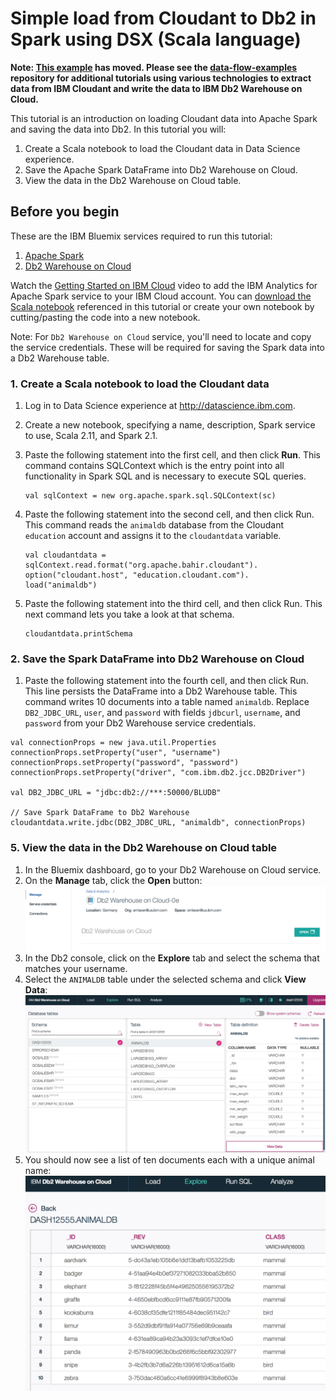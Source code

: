 # Simple load from Cloudant to Db2 in Spark using DSX (Scala language)

**Note: [This example](https://github.com/cloudant-labs/data-flow-examples/blob/master/spark-on-watson-studio/animaldb-scala-load-to-dashdb.md) has moved.
Please see the [data-flow-examples](https://github.com/cloudant-labs/data-flow-examples) repository for additional tutorials using various technologies to extract data from IBM Cloudant and write the data to IBM Db2 Warehouse on Cloud.**

This tutorial is an introduction on loading Cloudant data into Apache Spark and saving the data into Db2.
In this tutorial you will:

1. Create a Scala notebook to load the Cloudant data in Data Science experience.
2. Save the Apache Spark DataFrame into Db2 Warehouse on Cloud.
3. View the data in the Db2 Warehouse on Cloud table.

## Before you begin 

These are the IBM Bluemix services required to run this tutorial:
1. [Apache Spark](https://console.bluemix.net/catalog/services/apache-spark)
2. [Db2 Warehouse on Cloud](https://console.bluemix.net/catalog/services/dashdb)

Watch the [Getting Started on IBM Cloud](https://developer.ibm.com/clouddataservices/docs/spark/get-started/get-started-in-bluemix/) video to add the IBM Analytics for Apache Spark service to your IBM Cloud account.
You can [download the Scala notebook](animaldb-scala-load-to-dashdb.ipynb) referenced in this tutorial or create your own notebook by 
cutting/pasting the code into a new notebook.

Note: For `Db2 Warehouse on Cloud` service, you'll need to locate and copy the service credentials.
These will be required for saving the Spark data into a Db2 Warehouse table.

### 1. Create a Scala notebook to load the Cloudant data

1. Log in to Data Science experience at http://datascience.ibm.com.
2. Create a new notebook, specifying a name, description, Spark service to use, Scala 2.11, and Spark 2.1.
3. Paste the following statement into the first cell, and then click **Run**. 
   This command contains SQLContext which is the entry point into all functionality in Spark SQL and is necessary to 
   execute SQL queries.
   ```
   val sqlContext = new org.apache.spark.sql.SQLContext(sc)
   ```
   
4. Paste the following statement into the second cell, and then click Run. This command reads the `animaldb` database from the Cloudant 
   `education` account and assigns it to the `cloudantdata` variable.
   ```
   val cloudantdata = sqlContext.read.format("org.apache.bahir.cloudant").
   option("cloudant.host", "education.cloudant.com").
   load("animaldb")
   ```
   
5. Paste the following statement into the third cell, and then click Run. This next command lets you take a look at that schema. 
   ```
   cloudantdata.printSchema
   ```

### 2. Save the Spark DataFrame into Db2 Warehouse on Cloud

1. Paste the following statement into the fourth cell, and then click Run. This line persists the DataFrame into a Db2 Warehouse table.
This command writes 10 documents into a table named `animaldb`. 
Replace `DB2_JDBC_URL`, `user`, and `password` with fields `jdbcurl`, `username`, and `password` from your Db2 Warehouse service credentials.
```
val connectionProps = new java.util.Properties
connectionProps.setProperty("user", "username")
connectionProps.setProperty("password", "password")
connectionProps.setProperty("driver", "com.ibm.db2.jcc.DB2Driver")

val DB2_JDBC_URL = "jdbc:db2://***:50000/BLUDB"

// Save Spark DataFrame to Db2 Warehouse
cloudantdata.write.jdbc(DB2_JDBC_URL, "animaldb", connectionProps)
```

### 5. View the data in the Db2 Warehouse on Cloud table

1. In the Bluemix dashboard, go to your Db2 Warehouse on Cloud service.
2. On the **Manage** tab, click the **Open** button:
![Open button image](open-button.png)
3. In the Db2 console, click on the **Explore** tab and select the schema that matches your username.
4. Select the `ANIMALDB` table under the selected schema and click **View Data**:
![View data image](view-data.png)
5. You should now see a list of ten documents each with a unique animal name:
![Animaldb table image](animaldb-table.png)